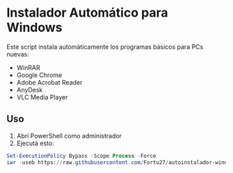 # Instalador Automático para Windows

Este script instala automáticamente los programas básicos para PCs nuevas:

- WinRAR  
- Google Chrome  
- Adobe Acrobat Reader  
- AnyDesk  
- VLC Media Player

## Uso

1. Abrí PowerShell como administrador  
2. Ejecutá esto:

```powershell
Set-ExecutionPolicy Bypass -Scope Process -Force
iwr -useb https://raw.githubusercontent.com/Fortu27/autoinstalador-windows/main/install.ps1 | iex


